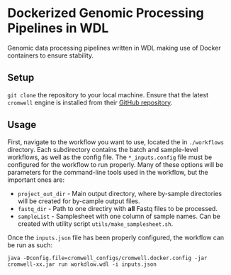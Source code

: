 # Dockerized Genomic Processing Pipelines in WDL
Genomic data processing pipelines written in WDL making use of Docker containers to ensure stability.

## Setup
`git clone` the repository to your local machine. Ensure that the latest `cromwell` engine is installed from their [GitHub repository](https://github.com/broadinstitute/cromwell).
## Usage
First, navigate to the workflow you want to use, located the in `./workflows` directory. Each subdirectory contains the batch and sample-level workflows, as well as the config file. The `*_inputs.config` file must be configured for the workflow to run properly. Many of these options will be parameters for the command-line tools used in the workflow, but the important ones are: 
* `project_out_dir` - Main output directory, where by-sample directories will be created for by-cample output files.
* `fastq_dir` - Path to one directiry with **all** Fastq files to be processed.
* `sampleList` - Samplesheet with one column of sample names. Can be created with utility script `utils/make_samplesheet.sh`.

Once the `inputs.json` file has been properly configured, the workflow can be run as such:
```
java -Dconfig.file=cromwell_configs/cromwell.docker.config -jar cromwell-xx.jar run workdlow.wdl -i inputs.json
```
